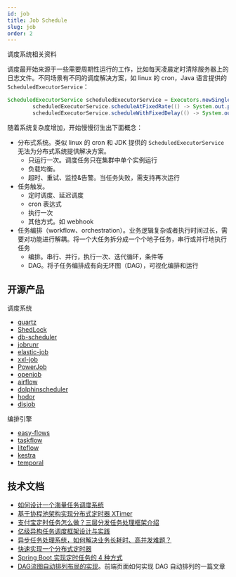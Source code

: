 ```yaml
---
id: job
title: Job Schedule
slug: job
order: 2
---
```


调度系统相关资料

调度最开始来源于一些需要周期性运行的工作，比如每天凌晨定时清除服务器上的日志文件。不同场景有不同的调度解决方案，如 linux 的 cron，Java 语言提供的 `ScheduledExecutorService`：

```java
ScheduledExecutorService scheduledExecutorService = Executors.newSingleThreadScheduledExecutor();
        scheduledExecutorService.scheduleAtFixedRate(() -> System.out.println("每 10 分钟运行一次，不管上一次花了多久、有没有完成"), 10, 10, TimeUnit.MINUTES);
        scheduledExecutorService.scheduleWithFixedDelay(() -> System.out.println("等待上一次任务运行结束 10 分钟运行"), 10, 10, TimeUnit.MINUTES);
```

随着系统复杂度增加，开始慢慢衍生出下面概念：

* 分布式系统。类似 linux 的 cron 和 JDK 提供的 `ScheduledExecutorService` 无法为分布式系统提供解决方案。
  * 只运行一次。调度任务只在集群中单个实例运行
  * 负载均衡。
  * 超时、重试、监控&告警。当任务失败，需支持再次运行
* 任务触发。
  * 定时调度、延迟调度
  * cron 表达式
  * 执行一次
  * 其他方式。如 webhook
* 任务编排（workflow、orchestration）。业务逻辑复杂或者执行时间过长，需要对功能进行解耦。将一个大任务拆分成一个个地子任务，串行或并行地执行任务
  * 编排。串行、并行，执行一次、迭代循环，条件等
  * DAG。将子任务编排成有向无环图（DAG），可视化编排和运行

## 开源产品

调度系统

- [quartz](https://github.com/quartz-scheduler/quartz)
- [ShedLock](https://github.com/lukas-krecan/ShedLock)
- [db-scheduler](https://github.com/kagkarlsson/db-scheduler)
- [jobrunr](https://github.com/jobrunr/jobrunr)
- [elastic-job](https://github.com/apache/shardingsphere-elasticjob)
- [xxl-job](https://github.com/xuxueli/xxl-job)
- [PowerJob](https://github.com/PowerJob/PowerJob)
- [openjob](https://github.com/open-job/openjob)
- [airflow](https://github.com/apache/airflow)
- [dolphinscheduler](https://github.com/apache/dolphinscheduler)
- [hodor](https://github.com/dromara/hodor)
- [disjob](https://github.com/dromara/disjob)

编排引擎

* [easy-flows](https://github.com/j-easy/easy-flows)
* [taskflow](https://github.com/ytyht226/taskflow)
* [liteflow](https://github.com/dromara/liteflow)
* [kestra](https://github.com/kestra-io/kestra)
* [temporal](https://github.com/temporalio/temporal)

## 技术文档

- [如何设计一个海量任务调度系统](https://mp.weixin.qq.com/s/hv3tTOAdD-SiCq2owCdxZQ)
- [基于协程池架构实现分布式定时器 XTimer](https://mp.weixin.qq.com/s/gfiAm4NrcY_PaRNrQ1P2vw)
- [支付宝定时任务怎么做？三层分发任务处理框架介绍](https://mp.weixin.qq.com/s/6zY3ZtilM1jA5gMPMDRQyA)
- [亿级异构任务调度框架设计与实践](https://mp.weixin.qq.com/s/9WIZIf-7yApfCZSMuD9CWQ)
- [异步任务处理系统，如何解决业务长耗时、高并发难题？](https://mp.weixin.qq.com/s/Bwj8V6kFWfXwGiKS-E2pHA)
- [快速实现一个分布式定时器](https://mp.weixin.qq.com/s/ggPftQm2ewGOJwlRDQGgDQ)
- [Spring Boot 实现定时任务的 4 种方式](https://mp.weixin.qq.com/s/iWK70k1KgHLKG9cvIlELbg)
- [DAG流图自动排列布局的实现](https://mp.weixin.qq.com/s/tsmNFpABJAxAItVzPqluWw)。前端页面如何实现 DAG 自动排列的一篇文章
